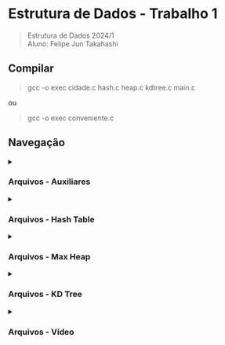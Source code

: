 # Estrutura de Dados - Trabalho 1

> Estrutura de Dados 2024/1 <br>
> Aluno: Felipe Jun Takahashi

## Compilar

> gcc -o exec cidade.c hash.c heap.c kdtree.c main.c <br>

ou

> gcc -o exec conveniente.c

## Navegação

<details>
    <summary> <h3> Arquivos - Auxiliares </h3> </summary>
    <blockquote>Links para arquivos auxiliares</blockquote>
    <p><a href="https://github.com/FelipeTakahashi/ed_trabalho01/blob/main/municipios.json">Municípios</a></p>
    <p><a href="https://github.com/FelipeTakahashi/ed_trabalho01/blob/main/conveniente.c">Conveniente</a></p>
    <p><a href="https://github.com/FelipeTakahashi/ed_trabalho01/blob/main/video/consideracoes_finais.txt">Considerações</a></p>
</details>

<details>
    <summary> <h3> Arquivos - Hash Table </h3> </summary>
    <blockquote>Links para os arquivos de hash</blockquote>
    <p><a href="https://github.com/FelipeTakahashi/ed_trabalho01/blob/main/include/header.h">Include</a></a>
    <p><a href="https://github.com/FelipeTakahashi/ed_trabalho01/blob/main/src/hash.c">Código</a></p>
</details>

<details>
    <summary> <h3> Arquivos - Max Heap </h3> </summary>
    <blockquote>Links para os arquivos de heap</blockquote>
    <p><a href="https://github.com/FelipeTakahashi/ed_trabalho01/blob/main/include/header.h">Include</a></a>
    <p><a href="https://github.com/FelipeTakahashi/ed_trabalho01/blob/main/src/heap.c">Código</a></p>
</details>

<details>
    <summary> <h3> Arquivos - KD Tree </h3> </summary>
    <blockquote>Links para os arquivos de kd tree</blockquote>
    <p><a href="https://github.com/FelipeTakahashi/ed_trabalho01/blob/main/include/header.h">Include</a></p>
    <p><a href="https://github.com/FelipeTakahashi/ed_trabalho01/blob/main/src/kdtree.c">Código</a></p>
</details>

<details>
    <summary> <h3> Arquivos - Vídeo </h3> </summary>
    <blockquote>Links para os arquivos mostrados no vídeo </blockquote>
    <p><a href="https://github.com/FelipeTakahashi/ed_trabalho01/tree/main/video/hash_essenciais">Hash Table</a></p>
    <p><a href="https://github.com/FelipeTakahashi/ed_trabalho01/tree/main/video/heap_essenciais">Heap</a></p>
    <p><a href="https://github.com/FelipeTakahashi/ed_trabalho01/tree/main/video/kd_essenciais">KD Tree</a></p>
</details>
